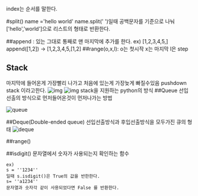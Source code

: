 index는 순서를 말한다.


#split()
name ='hello world'
name.split(' ')일때 공백문자를 기준으로 나눠 
['hello','world']으로 리스트의 형태로 반환한다.

##append : 있는 그대로 통째로 맨 마지막에 추가를 한다. 
ex) [1,2,3,4,5,] append([1,2]) -> [1,2,3,4,5,[1,2]
##range(o,x,l):
	o는 첫시작 
	x는 마지막
	l은 step
## Stack
마지막에 들어온게 가장빨리 나가고 처음에 있는게 가장늦게 빠질수있음 pushdown stack 이라고한다. 
![img](file:///home/joohyon/%EB%B0%94%ED%83%95%ED%99%94%EB%A9%B4/bookstack2.png)
![img](file:///home/joohyon/%EB%B0%94%ED%83%95%ED%99%94%EB%A9%B4/simplereversal.png)
stack을 지원하는 python의 방식
##Queue
선입선출의 방식으로 먼저들어온것이 먼저나가는 방법

![queue](file:///home/joohyon/%EB%B0%94%ED%83%95%ED%99%94%EB%A9%B4/simplereversal.png)

##Deque(Double-ended queue)
선입선출방식과 후입선출방식을 모두가진 큐의 형태 
![deque](file:///home/joohyon/%EB%B0%94%ED%83%95%ED%99%94%EB%A9%B4/basicdeque.png)


##range()

##isdigit()
문자열에서 숫자가 사용되는지 확인하는 함수 

	ex)
	s = ''1234''
	일때 s.isdigit()은 True의 값을 반한한다.
	s= ''a1234''
	문자열과 숫자각 같이 사용되었다면 False 를 반환한다.
